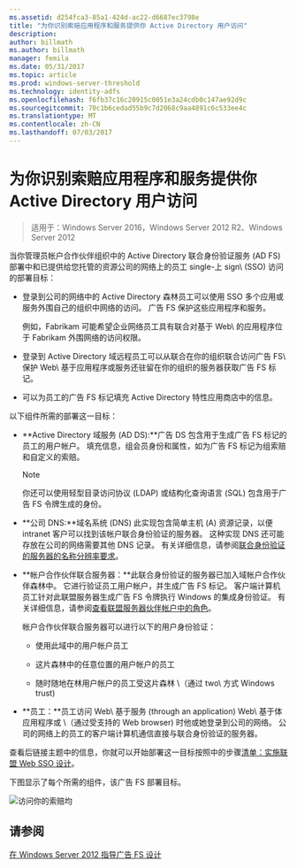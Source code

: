 ```yaml
---
ms.assetid: d254fca3-85a1-424d-ac22-d6687ec3798e
title: "为你识别索赔应用程序和服务提供你 Active Directory 用户访问"
description: 
author: billmath
ms.author: billmath
manager: femila
ms.date: 05/31/2017
ms.topic: article
ms.prod: windows-server-threshold
ms.technology: identity-adfs
ms.openlocfilehash: f6fb37c16c20915c0051e3a24cdb0c147ae92d9c
ms.sourcegitcommit: 70c1b6cedad55b9c7d2068c9aa4891c6c533ee4c
ms.translationtype: MT
ms.contentlocale: zh-CN
ms.lasthandoff: 07/03/2017
---
```

# <a name="provide-your-active-directory-users-access-to-your-claims-aware-applications-and-services"></a>为你识别索赔应用程序和服务提供你 Active Directory 用户访问

>适用于：Windows Server 2016，Windows Server 2012 R2、Windows Server 2012

当你管理员帐户合作伙伴组织中的 Active Directory 联合身份验证服务 \(AD FS\) 部署中和已提供给您托管的资源公司的网络上的员工 single\-上 sign\ \(SSO\) 访问的部署目标：  
  
-   登录到公司的网络中的 Active Directory 森林员工可以使用 SSO 多个应用或服务外围自己的组织中网络的访问。 广告 FS 保护这些应用程序和服务。  
  
    例如，Fabrikam 可能希望企业网络员工具有联合对基于 Web\ 的应用程序位于 Fabrikam 外围网络的访问权限。  
  
-   登录到 Active Directory 域远程员工可以从联合在你的组织联合访问广告 FS\ 保护 Web\ 基于应用程序或服务还驻留在你的组织的服务器获取广告 FS 标记。  
  
-   可以为员工的广告 FS 标记填充 Active Directory 特性应用商店中的信息。  
  
以下组件所需的部署这一目标：  
  
-   **Active Directory 域服务 \(AD DS\):**广告 DS 包含用于生成广告 FS 标记的员工的用户帐户。 填充信息，组会员身份和属性，如为广告 FS 标记为组索赔和自定义的索赔。  
  
    > [!NOTE]  
    > 你还可以使用轻型目录访问协议 \(LDAP\) 或结构化查询语言 \(SQL\) 包含用于广告 FS 令牌生成的身份。  
  
-   **公司 DNS:**域名系统 \(DNS\) 此实现包含简单主机 \(A\) 资源记录，以便 intranet 客户可以找到该帐户联合身份验证的服务器。 这种实现 DNS 还可能存放在公司的网络需要其他 DNS 记录。 有关详细信息，请参阅[联合身份验证的服务器的名称分辨率要求](Name-Resolution-Requirements-for-Federation-Servers.md)。  
  
-   **帐户合作伙伴联合服务器：**此联合身份验证的服务器已加入域帐户合作伙伴森林中。 它进行验证员工用户帐户，并生成广告 FS 标记。 客户端计算机员工针对此联盟服务器生成广告 FS 令牌执行 Windows 的集成身份验证。 有关详细信息，请参阅[查看联盟服务器伙伴帐户中的角色](Review-the-Role-of-the-Federation-Server-in-the-Account-Partner.md)。  
  
    帐户合作伙伴联合服务器可以进行以下的用户身份验证：  
  
    -   使用此域中的用户帐户员工  
  
    -   这片森林中的任意位置的用户帐户的员工  
  
    -   随时随地在林用户帐户的员工受这片森林 \（通过 two\ 方式 Windows trust\)  
  
-   **员工：**员工访问 Web\ 基于服务 \(through an application\) Web\ 基于体应用程序或 \（通过受支持的 Web browser\) 时他或她登录到公司的网络。 公司的网络上的员工的客户端计算机通信直接与联合身份验证的服务器。  
  
查看后链接主题中的信息，你就可以开始部署这一目标按照中的步骤[清单：实施联盟 Web SSO 设计](../../ad-fs/deployment/Checklist--Implementing-a-Federated-Web-SSO-Design.md)。  
  
下图显示了每个所需的组件，该广告 FS 部署目标。  
  
![访问你的索赔均](media/31394ea8-fecb-4372-ac3f-cc3cf566ffc9.gif)  
  
## <a name="see-also"></a>请参阅
[在 Windows Server 2012 指导广告 FS 设计](AD-FS-Design-Guide-in-Windows-Server-2012.md)
